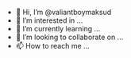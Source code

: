 - 👋 Hi, I’m @valiantboymaksud
- 👀 I’m interested in ...
- 🌱 I’m currently learning ...
- 💞️ I’m looking to collaborate on ...
- 📫 How to reach me ...

<!---
valiantboymaksud/valiantboymaksud is a ✨ special ✨ repository because its `README.md` (this file) appears on your GitHub profile.
You can click the Preview link to take a look at your changes.
--->
